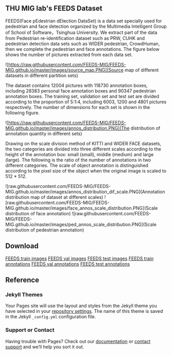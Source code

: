 ## THU MIG lab's FEEDS Dataset
FEEDS(Face pEdestrian dEtection DataSet) is a data set specially used for pedestrian and face detection organized by the Multimedia Intelligent Group of School of Software，Tsinghua University. We extract part of the data from Pedestrian re-identification dataset such as PRW, CUHK and pedestrian detection data sets such as WIDER pedestrian, CrowdHuman, then we complete the pedestrian and face annotations. The figure below shows the number of pictures extracted from each data set.

![https://raw.githubusercontent.com/FEEDS-MIG/FEEDS-MIG.github.io/master/images/source_map.PNG](Source map of different datasets in different partition sets)

The dataset contains 12004 pictures with 118730 annotation boxes, including 28383 personal face annotation boxes and 90347 pedestrian annotation boxes. The training set, validation set and test set are divided according to the proportion of 5:1:4, including 6003, 1200 and 4801 pictures respectively. The number of dimensions for each set is shown in the following figure.

![https://raw.githubusercontent.com/FEEDS-MIG/FEEDS-MIG.github.io/master/images/annos_distribution.PNG](The distribution of annotation quantity in different sets)

Drawing on the scale division method of KITTI and WIDER FACE datasets, the two categories are divided into three different scales according to the height of the annotation box: small (small), middle (medium) and large (large). The following is the ratio of the number of annotations in two different categories. The scale of object annotation is distinguished according to the pixel size of the object when the original image is scaled to 512 * 512.

![raw.githubusercontent.com/FEEDS-MIG/FEEDS-MIG.github.io/master/images/annos_distribution_dif_scale.PNG](Annotation distribution map of dataset at different scales)
![raw.githubusercontent.com/FEEDS-MIG/FEEDS-MIG.github.io/master/images/face_annos_scale_distribution.PNG](Scale distribution of face annotation)
![raw.githubusercontent.com/FEEDS-MIG/FEEDS-MIG.github.io/master/images/ped_annos_scale_distribution.PNG](Scale distribution of pedestrian annotation)

## Download

[FEEDS train images]()
[FEEDS val images]()
[FEEDS test images]()
[FEEDS train annotations]()
[FEEDS val annotations]()
[FEEDS test annotations]()

## Reference

### Jekyll Themes

Your Pages site will use the layout and styles from the Jekyll theme you have selected in your [repository settings](https://github.com/FEEDS-MIG/FEEDS-MIG.github.io/settings). The name of this theme is saved in the Jekyll `_config.yml` configuration file.

### Support or Contact

Having trouble with Pages? Check out our [documentation](https://help.github.com/categories/github-pages-basics/) or [contact support](https://github.com/contact) and we’ll help you sort it out.
